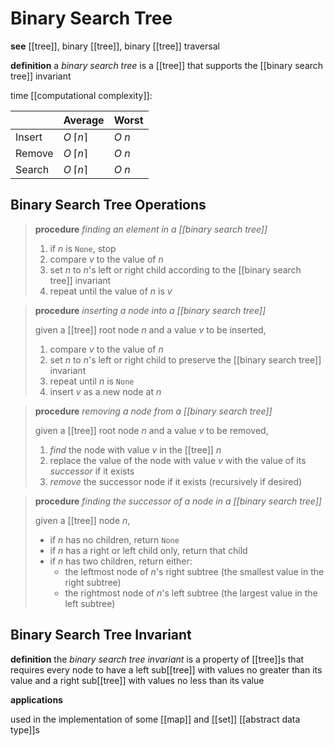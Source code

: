 # Binary Search Tree

**see** [[tree]], binary [[tree]], binary [[tree]] traversal

**definition** a _binary search tree_ is a [[tree]] that supports the [[binary search tree]] invariant

time [[computational complexity]]:

|        | Average              | Worst  |
| ------ | -------------------- | ------ |
| Insert | $O\ \lceil n \rceil$ | $O\ n$ |
| Remove | $O\ \lceil n \rceil$ | $O\ n$ |
| Search | $O\ \lceil n \rceil$ | $O\ n$ |

## Binary Search Tree Operations

> **procedure** _finding an element in a [[binary search tree]]_
>
> 1. if $n$ is `None`, stop
> 2. compare $v$ to the value of $n$
> 3. set $n$ to $n$'s left or right child according to the [[binary search tree]] invariant
> 4. repeat until the value of $n$ is $v$

> **procedure** _inserting a node into a [[binary search tree]]_
>
> given a [[tree]] root node $n$ and a value $v$ to be inserted,
>
> 1. compare $v$ to the value of $n$
> 2. set $n$ to $n$'s left or right child to preserve the [[binary search tree]] invariant
> 3. repeat until $n$ is `None`
> 4. insert $v$ as a new node at $n$

> **procedure** _removing a node from a [[binary search tree]]_
>
> given a [[tree]] root node $n$ and a value $v$ to be removed,
>
> 1. _find_ the node with value $v$ in the [[tree]] $n$
> 2. replace the value of the node with value $v$ with the value of its _successor_ if it exists
> 3. _remove_ the successor node if it exists (recursively if desired)

> **procedure** _finding the successor of a node in a [[binary search tree]]_
>
> given a [[tree]] node $n$,
>
> - if $n$ has no children, return `None`
> - if $n$ has a right or left child only, return that child
> - if $n$ has two children, return either:
>   - the leftmost node of $n$'s right subtree (the smallest value in the right subtree)
>   - the rightmost node of $n$'s left subtree (the largest value in the left subtree)

## Binary Search Tree Invariant

**definition** the _binary search tree invariant_ is a property of [[tree]]s that requires every node to have a left sub[[tree]] with values no greater than its value and a right sub[[tree]] with values no less than its value

**applications**

used in the implementation of some [[map]] and [[set]] [[abstract data type]]s
